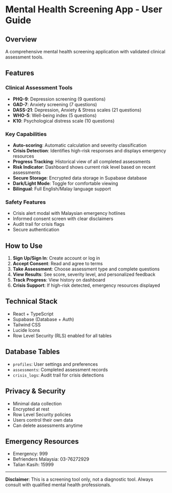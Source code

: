 # Mental Health Screening App - User Guide

## Overview
A comprehensive mental health screening application with validated clinical assessment tools.

## Features

### Clinical Assessment Tools
- **PHQ-9**: Depression screening (9 questions)
- **GAD-7**: Anxiety screening (7 questions)
- **DASS-21**: Depression, Anxiety & Stress scales (21 questions)
- **WHO-5**: Well-being index (5 questions)
- **K10**: Psychological distress scale (10 questions)

### Key Capabilities
- **Auto-scoring**: Automatic calculation and severity classification
- **Crisis Detection**: Identifies high-risk responses and displays emergency resources
- **Progress Tracking**: Historical view of all completed assessments
- **Risk Indicator**: Dashboard shows current risk level based on recent assessments
- **Secure Storage**: Encrypted data storage in Supabase database
- **Dark/Light Mode**: Toggle for comfortable viewing
- **Bilingual**: Full English/Malay language support

### Safety Features
- Crisis alert modal with Malaysian emergency hotlines
- Informed consent screen with clear disclaimers
- Audit trail for crisis flags
- Secure authentication

## How to Use

1. **Sign Up/Sign In**: Create account or log in
2. **Accept Consent**: Read and agree to terms
3. **Take Assessment**: Choose assessment type and complete questions
4. **View Results**: See score, severity level, and personalized feedback
5. **Track Progress**: View history on dashboard
6. **Crisis Support**: If high-risk detected, emergency resources displayed

## Technical Stack
- React + TypeScript
- Supabase (Database + Auth)
- Tailwind CSS
- Lucide Icons
- Row Level Security (RLS) enabled for all tables

## Database Tables
- `profiles`: User settings and preferences
- `assessments`: Completed assessment records
- `crisis_logs`: Audit trail for crisis detections

## Privacy & Security
- Minimal data collection
- Encrypted at rest
- Row Level Security policies
- Users control their own data
- Can delete assessments anytime

## Emergency Resources
- Emergency: 999
- Befrienders Malaysia: 03-76272929
- Talian Kasih: 15999

---
**Disclaimer**: This is a screening tool only, not a diagnostic tool. Always consult with qualified mental health professionals.
